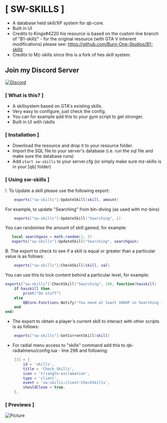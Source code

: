 
# [ SW-SKILLS ]
- A database held skill/XP system for qb-core.
- Built in UI
- Credits to Kings#4220 his resource is based on the custom line branch of "B1-skillz" - for the original resource (with GTA V inherent modifications) please see: https://github.com/Burn-One-Studios/B1-skillz
- Credits to Mz-skills since this is a fork of hes skill system.

## Join my Discord Server
[![Discord](https://img.shields.io/discord/1034349935249858662?style=for-the-badge&label=Discord%20Server)](https://discord.gg/ckYfQWDKe7)

### [ What is this? ]
- A skillsystem based on GTA's existing skills.
- Very easy to configure, just check the config.
- You can for example add this to your gym script to get stronger.
- Built in UI with /skills

### [ Installation ]
- Download the resource and drop it to your resource folder.
- Import the SQL file to your server's database (i.e. run the sql file and make sure the database runs)
- Add ``start sw-skills`` to your server.cfg (or simply make sure mz-skills is in your [qb] folder)

### [ Using sw-skills ]
!. To Update a skill please use the following export:
```lua
    exports["sw-skills"]:UpdateSkill(skill, amount)
```
 For example, to update "Searching" from bin-diving (as used with mz-bins)
```lua
    exports["sw-skills"]:UpdateSkill("Searching", 1)
```
 You can randomise the amount of skill gained, for example:
 ```lua
    local searchgain = math.random(1, 3)
    exports["sw-skills"]:UpdateSkill("Searching", searchgain)
```
B. The export to check to see if a skill is equal or greater than a particular value is as follows:
```lua
    exports["sw-skills"]:CheckSkill(skill, val)
```

You can use this to lock content behind a particular level, for example:
```lua
exports["sw-skills"]:CheckSkill("Searching", 100, function(hasskill)
    if hasskill then
        print("Do stuff")
    else
        QBCore.Functions.Notify('You need at least 100XP in Searching to do this.', "error", 3500)
    end
end)
```

- The export to obtain a player's current skill to interact with other scripts is as follows:
```lua
    exports["sw-skills"]:GetCurrentSkill(skill)
```

- For radial menu access to "skills" command add this to qb-radialmenu/config.lua - line 296 and following:
```lua
    [3] = {
        id = 'skills',
        title = 'Check Skills',
        icon = 'triangle-exclamation',
        type = 'client',
        event = 'sw-skills:client:CheckSkills',
        shouldClose = true,
    },
```

### [ Previews ]

<p align="center">

![Picture](https://user-images.githubusercontent.com/16113909/203280759-8db0798f-8ce3-439e-8582-6f428a040089.png)

</p>
